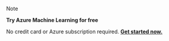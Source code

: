 > [!NOTE]
> 
> **Try Azure Machine Learning for free**
>
> No credit card or Azure subscription required. <a href="https://studio.azureml.net/?selectAccess=true&o=2" target="_blank">**Get started now.**</a>
> 
> 

